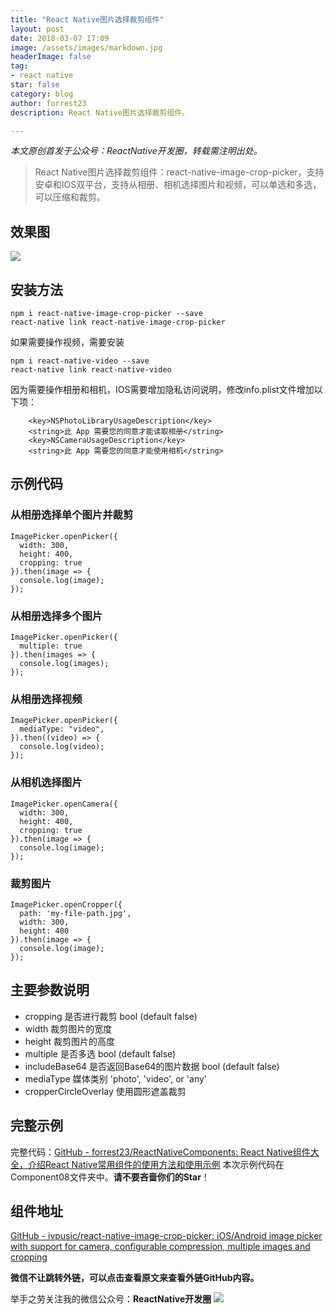 ```yaml
---
title: "React Native图片选择裁剪组件"
layout: post
date: 2018-03-07 17:09
image: /assets/images/markdown.jpg
headerImage: false
tag:
- react native
star: false
category: blog
author: forrest23
description: React Native图片选择裁剪组件。

---
```

*本文原创首发于公众号：ReactNative开发圈，转载需注明出处。*

> React Native图片选择裁剪组件：react-native-image-crop-picker，支持安卓和IOS双平台，支持从相册、相机选择图片和视频，可以单选和多选，可以压缩和裁剪。  

## 效果图
![](http://pic.yupoo.com/forrest071/5be4255d/1bc05465.gif)

## 安装方法
```
npm i react-native-image-crop-picker --save
react-native link react-native-image-crop-picker
```

如果需要操作视频，需要安装
```
npm i react-native-video --save
react-native link react-native-video
```

因为需要操作相册和相机，IOS需要增加隐私访问说明，修改info.plist文件增加以下项：
```
	<key>NSPhotoLibraryUsageDescription</key>
	<string>此 App 需要您的同意才能读取相册</string>
	<key>NSCameraUsageDescription</key>
	<string>此 App 需要您的同意才能使用相机</string>
```

## 示例代码
### 从相册选择单个图片并裁剪
```
ImagePicker.openPicker({
  width: 300,
  height: 400,
  cropping: true
}).then(image => {
  console.log(image);
});
```

### 从相册选择多个图片
```
ImagePicker.openPicker({
  multiple: true
}).then(images => {
  console.log(images);
});
```

### 从相册选择视频
```
ImagePicker.openPicker({
  mediaType: "video",
}).then((video) => {
  console.log(video);
});
```

### 从相机选择图片
```
ImagePicker.openCamera({
  width: 300,
  height: 400,
  cropping: true
}).then(image => {
  console.log(image);
});
```

### 裁剪图片
```
ImagePicker.openCropper({
  path: 'my-file-path.jpg',
  width: 300,
  height: 400
}).then(image => {
  console.log(image);
});
```

## 主要参数说明
* cropping  是否进行裁剪 bool (default false)
* width 裁剪图片的宽度
* height 裁剪图片的高度
* multiple 是否多选  bool (default false)
* includeBase64 是否返回Base64的图片数据 bool (default false)
* mediaType  媒体类别  'photo', 'video', or 'any'
* cropperCircleOverlay 使用圆形遮盖裁剪

## 完整示例
完整代码：[GitHub - forrest23/ReactNativeComponents: React Native组件大全，介绍React Native常用组件的使用方法和使用示例](https://github.com/forrest23/ReactNativeComponents)
本次示例代码在 Component08文件夹中。**请不要吝啬你们的Star**！

## 组件地址
[GitHub - ivpusic/react-native-image-crop-picker: iOS/Android image picker with support for camera, configurable compression, multiple images and cropping](https://github.com/ivpusic/react-native-image-crop-picker)

**微信不让跳转外链，可以点击查看原文来查看外链GitHub内容。**

举手之劳关注我的微信公众号：**ReactNative开发圈**
![](http://pic.yupoo.com/forrest071/GXPy4uDg/small.jpg)

